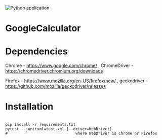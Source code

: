 ![Python application](https://github.com/omoskovko/GoogleCalculator/workflows/Python%20application/badge.svg)

# GoogleCalculator

# Dependencies
Chrome - https://www.google.com/chrome/ 
, ChromeDriver - https://chromedriver.chromium.org/downloads

Firefox - https://www.mozilla.org/en-US/firefox/new/
, geckodriver - https://github.com/mozilla/geckodriver/releases


# Installation
```

pip install -r requirements.txt
pytest --junitxml=test.xml [--driver=WebDriver]
#                              where WebDriver is Chrome or Firefox
```
